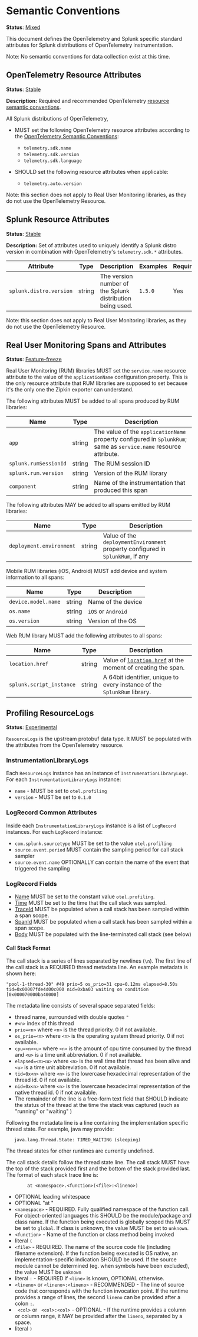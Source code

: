# Semantic Conventions

**Status**: [Mixed](../README.md#versioning-and-status-of-the-specification)

This document defines the OpenTelemetry and Splunk specific standard attributes
for Splunk distributions of OpenTelemetry instrumentation.

Note: No semantic conventions for data collection exist at this time.

## OpenTelemetry Resource Attributes

**Status**: [Stable](../README.md#versioning-and-status-of-the-specification)

**Description:** Required and recommended OpenTelemetry [resource semantic
conventions](https://github.com/open-telemetry/opentelemetry-specification/tree/main/specification/resource/semantic_conventions#telemetry-sdk).

All Splunk distributions of OpenTelemetry,

- MUST set the following OpenTelemetry resource attributes according to the
  [OpenTelemetry Semantic
  Conventions](https://github.com/open-telemetry/opentelemetry-specification/tree/main/specification/resource/semantic_conventions#telemetry-sdk):
  - `telemetry.sdk.name`
  - `telemetry.sdk.version`
  - `telemetry.sdk.language`

- SHOULD set the following resource attributes when applicable:
  - `telemetry.auto.version`

Note: this section does not apply to Real User Monitoring libraries, as they do
not use the OpenTelemetry Resource.

## Splunk Resource Attributes

**Status**: [Stable](../README.md#versioning-and-status-of-the-specification)

**Description:** Set of attributes used to uniquely identify a Splunk distro
version in combination with OpenTelemetry's `telemetry.sdk.*` attributes.


| Attribute  | Type | Description  | Examples  | Required |
|---|---|---|---|---|
| `splunk.distro.version` | string | The version number of the Splunk distribution being used. | `1.5.0` | Yes |

Note: this section does not apply to Real User Monitoring libraries, as they do
not use the OpenTelemetry Resource.

## Real User Monitoring Spans and Attributes

**Status**: [Feature-freeze](../README.md#versioning-and-status-of-the-specification)

Real User Monitoring (RUM) libraries MUST set the `service.name` resource
attribute to the value of the `applicationName` configuration property. This is
the only resource attribute that RUM libraries are supposed to set because it's
the only one the Zipkin exporter can understand.

The following attributes MUST be added to all spans produced by RUM libraries:

| Name                  | Type   | Description                                                                                                       |
| ----                  | ----   | -----------                                                                                                       |
| `app`                 | string | The value of the `applicationName` property configured in `SplunkRum`; same as `service.name` resource attribute. |
| `splunk.rumSessionId` | string | The RUM session ID                                                                                                |
| `splunk.rum.version`  | string | Version of the RUM library                                                                                        |
| `component`           | string | Name of the instrumentation that produced this span                                                               |

The following attributes MAY be added to all spans emitted by RUM libraries:

| Name                     | Type   | Description                                                                     |
| ----                     | ----   | -----------                                                                     |
| `deployment.environment` | string | Value of the `deploymentEnvironment` property configured in `SplunkRum`, if any |

Mobile RUM libraries (iOS, Android) MUST add device and system information to all spans:

| Name                | Type   | Description        |
| ----                | ----   | -----------        |
| `device.model.name` | string | Name of the device |
| `os.name`           | string | `iOS` or `Android` |
| `os.version`        | string | Version of the OS  |

Web RUM library MUST add the following attributes to all spans:

| Name                     | Type   | Description                                                                                                                    |
| ----                     | ----   | -----------                                                                                                                    |
| `location.href`          | string | Value of [`location.href`](https://developer.mozilla.org/en-US/docs/Web/API/Location/href) at the moment of creating the span. |
| `splunk.script_instance` | string | A 64bit identifier, unique to every instance of the `SplunkRum` library.                                                       |

## Profiling ResourceLogs

**Status**: [Experimental](../README.md#versioning-and-status-of-the-specification)

`ResourceLogs` is the upstream protobuf data type. It MUST be populated with
the attributes from the OpenTelemetry resource.

### InstrumentationLibraryLogs

Each `ResourceLogs` instance has an instance of `InstrumenationLibraryLogs`.
For each `InstrumentationLibraryLogs` instance:

- `name` - MUST be set to `otel.profiling`
- `version` - MUST be set to `0.1.0`

### LogRecord Common Attributes

Inside each `InstrumentationLibraryLogs` instance is a list of `LogRecord`
instances. For each `LogRecord` instance:

- `com.splunk.sourcetype` MUST be set to the value `otel.profiling`
- `source.event.period` MUST contain the sampling period for call stack sampler
- `source.event.name` OPTIONALLY can contain the name of the event that triggered the sampling

### LogRecord Fields

- [Name](https://github.com/open-telemetry/opentelemetry-specification/blob/main/specification/logs/data-model.md#field-name)
  MUST be set to the constant value `otel.profiling`.
- [Time](https://github.com/open-telemetry/opentelemetry-specification/blob/main/specification/logs/data-model.md#field-timestamp)
  MUST be set to the time that the call stack was sampled.
- [TraceId](https://github.com/open-telemetry/opentelemetry-specification/blob/main/specification/logs/data-model.md#field-traceid)
  MUST be populated when a call stack has been sampled within a span scope.
- [SpanId](https://github.com/open-telemetry/opentelemetry-specification/blob/main/specification/logs/data-model.md#field-spanid)
  MUST be populated when a call stack has been sampled within a span scope.
- [Body](https://github.com/open-telemetry/opentelemetry-specification/blob/main/specification/logs/data-model.md#field-body)
  MUST be populated with the line-terminated call stack (see below)

#### Call Stack Format

The call stack is a series of lines separated by newlines (`\n`).
The first line of the call stack is a REQUIRED thread metadata line.
An example metadata is shown here:

```
"pool-1-thread-30" #49 prio=5 os_prio=31 cpu=0.12ms elapsed=8.50s tid=0x00007fde4d00c000 nid=0xba03 waiting on condition  [0x000070000ba40000]
```

The metadata line consists of several space separated fields:

- thread name, surrounded with double quotes `"`
- `#<n>` index of this thread
- `prio=<n>` where `<n>` is the thread priority. 0 if not available.
- `os_prio=<n>` where `<n>` is the operating system thread priority. 0 if not available.
- `cpu=<n><u>` where `<n>` is the amount of cpu time consumed by the thread and `<u>` is a time unit abbreviation. 0 if not available.
- `elapsed=<n><u>` where `<n>` is the wall time that thread has been alive and `<u>` is a time unit abbreviation. 0 if not available.
- `tid=0x<n>` where `<n>` is the lowercase hexadecimal representation of the thread id. 0 if not available.
- `nid=0x<n>` where `<n>` is the lowercase hexadecimal representation of the native thread id. 0 if not available.
- The remainder of the line is a free-form text field that SHOULD indicate the status of the thread at the time the stack was captured (such as "running" or "waiting" )

Following the metadata line is a line containing the implementation specific
thread state. For example, java may provide:

```
   java.lang.Thread.State: TIMED_WAITING (sleeping)
```

The thread states for other runtimes are currently undefined.

The call stack details follow the thread state line. The call stack MUST have
the top of the stack provided first and the bottom of the stack provided last.
The format of each stack trace line is:

```
        at <namespace>.<function>(<file>:<lineno>)
```

- OPTIONAL leading whitespace
- OPTIONAL "at "
- `<namespace>` - REQUIRED. Fully qualified namespace of the function call. For object-oriented
  languages this SHOULD be the module/package and class name. If the function being executed is globally 
  scoped this MUST be set to `global`. If class is unknown, the value MUST be set to `unknown`.
- `<function>` - Name of the function or class method being invoked
- literal `(`
- `<file>` - REQUIRED. The name of the source code file (including filename extension). If the function being
  executed is OS native, an implementation-specific indication SHOULD be used. If the source module
  cannot be determined (eg. when symbols have been excluded), the value MUST be `unknown`
- literal `:` - REQUIRED if `<line>` is known, OPTIONAL otherwise.
- `<lineno>` or `<lineno>:<lineno>` - RECOMMENDED - The line of source code that corresponds with the function invocation point. If the runtime 
provides a range of lines, the second `lineno` can be provided after a colon `:`.
- ` <col>` or ` <col>:<col>` - OPTIONAL - If the runtime provides a column or column range, it MAY be provided
after the `lineno`, separated by a space.
- literal `)`

